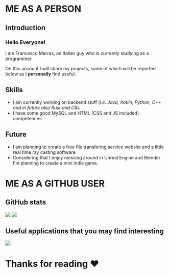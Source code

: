 # ME AS A PERSON

## Introduction
### Hello Everyone!
I am Francesco Marras, an Italian guy who is currently studying as a programmer.

On this account I will share my projects, some of which will be reported below as I **personally** find useful.

## Skills
- I am currently working on backend stuff (_i.e. Java, Kotlin, Python, C++ and in future also Rust and C#_).
- I have some good MySQL and HTML (CSS and JS included) competences.

## Future
- I am planning to create a free file transfering service website and a little real time ray casting software.
- Considering that I enjoy messing around in Unreal Engine and Blender I'm planning to create a mini indie game.


# ME AS A GITHUB USER

## GitHub stats
<img src="https://github-readme-stats.vercel.app/api?username=Achille004&show_icons=true&bg_color=DEG,8A2387,E94057,F27121&title_color=FFF&text_color=FFF&icon_color=FFF"/>
<img src="https://github-readme-stats.vercel.app/api/top-langs/?username=Achille004&layout=compact&card_width=445&bg_color=DEG,8A2387,E94057,F27121&title_color=FFF&text_color=FFF&icon_color=FFF"/>

## Useful applications that you may find interesting
<a href="https://github.com/Achille004/PasswordManager">
  <img align="center" src="https://github-readme-stats.vercel.app/api/pin/?username=Achille004&repo=PasswordManager&bg_color=DEG,8A2387,E94057,F27121&title_color=FFF&text_color=FFF&icon_color=FFF"/>
</a>


# Thanks for reading ❤️
